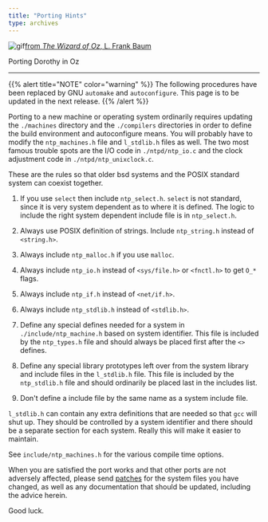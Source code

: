 ```yaml
---
title: "Porting Hints"
type: archives
---
```


![gif](/archives/pic/wingdorothy.gif)[from _The Wizard of Oz_, L. Frank Baum](/reflib/pictures/)

Porting Dorothy in Oz

* * *

{{% alert title="NOTE" color="warning" %}} 
The following procedures have been replaced by GNU <code>automake</code> and <code>autoconfigure</code>. This page is to be updated in the next release.
{{% /alert %}}

Porting to a new machine or operating system ordinarily requires updating the <code>./machines</code> directory and the <code>./compilers</code> directories in order to define the build environment and autoconfigure means. You will probably have to modify the <code>ntp_machines.h</code> file and <code>l_stdlib.h</code> files as well. The two most famous trouble spots are the I/O code in <code>./ntpd/ntp_io.c</code> and the clock adjustment code in <code>./ntpd/ntp_unixclock.c</code>.

These are the rules so that older bsd systems and the POSIX standard system can coexist together.

1.  If you use <code>select</code> then include <code>ntp_select.h</code>. <code>select</code> is not standard, since it is very system dependent as to where it is defined. The logic to include the right system dependent include file is in <code>ntp_select.h</code>.

2.  Always use POSIX definition of strings. Include <code>ntp_string.h</code> instead of <code><string.h></code>.

3.  Always include <code>ntp_malloc.h</code> if you use <code>malloc</code>.

4.  Always include <code>ntp_io.h</code> instead of <code><sys/file.h></code> or <code><fnctl.h></code> to get <code>O_*</code> flags.

5.  Always include <code>ntp_if.h</code> instead of <code><net/if.h></code>.

6.  Always include <code>ntp_stdlib.h</code> instead of <code><stdlib.h></code>.

7.  Define any special defines needed for a system in <code>./include/ntp_machine.h</code> based on system identifier. This file is included by the <code>ntp_types.h</code> file and should always be placed first after the <code><></code> defines.

8.  Define any special library prototypes left over from the system library and include files in the <code>l_stdlib.h</code> file. This file is included by the <code>ntp_stdlib.h</code> file and should ordinarily be placed last in the includes list.

9.  Don't define a include file by the same name as a system include file.

<code>l_stdlib.h</code> can contain any extra definitions that are needed so that <code>gcc</code> will shut up. They should be controlled by a system identifier and there should be a separate section for each system. Really this will make it easier to maintain.

See <code>include/ntp_machines.h</code> for the various compile time options.

When you are satisfied the port works and that other ports are not adversely affected, please send [patches](/archives/4.1.0/patches/) for the system files you have changed, as well as any documentation that should be updated, including the advice herein.

Good luck.